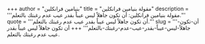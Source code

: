 +++
author = "بنيامين فرانكلين"
title = "مقولة بنيامين فرانكلين"
description = '''مقولة بنيامين فرانكلين: أن تكون جاهلاً ليس عيباً بقدر عيب عدم رغبتك بالتعلم.'''
quote = '''أن تكون جاهلاً ليس عيباً بقدر عيب عدم رغبتك بالتعلم.'''
slug = '''أن-تكون-جاهلاً-ليس-عيباً-بقدر-عيب-عدم-رغبتك-بالتعلم'''
+++
أن تكون جاهلاً ليس عيباً بقدر عيب عدم رغبتك بالتعلم.
